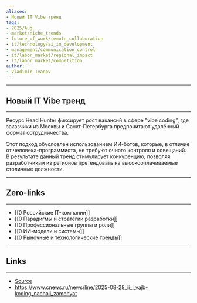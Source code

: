 ```yaml
---
aliases: 
- Новый IT Vibe тренд
tags:
- 2025/Aug
- market/niche_trends
- future_of_work/remote_collaboration
- it/technology/ai_in_development
- management/communication_control
- it/labor_market/regional_impact
- it/labor_market/competition
author:
- Vladimir Ivanov
---
```

-----
##  Новый IT Vibe тренд
-----
Ресурс Head Hunter фиксирует рост вакансий в сфере "vibe coding", где заказчики из Москвы и Санкт-Петербурга предпочитают удалённый формат сотрудничества. 

Этот подход обусловлен использованием ИИ-ботов, которые, в отличие от человека-программиста, не требуют очного контроля и совещаний. В результате данный тренд стимулирует конкуренцию, позволяя разработчикам из регионов претендовать на высокооплачиваемые столичные должности.

---
## Zero-links
---
- [[0 Российские IT-компании]]
- [[0 Парадигмы и стратегии разработки]]
- [[0 Профессиональные группы и роли]]
- [[0 ИИ-модели и системы]]
- [[0 Рыночные и технологические тренды]]

---
## Links
---
- [Source](https://t.me/turboproject/2030)
- https://www.cnews.ru/news/line/2025-08-28_ii_i_vajb-koding_nachali_zamenyat